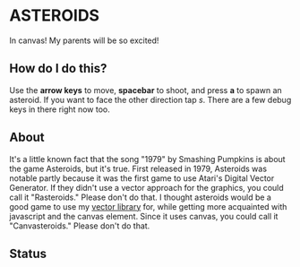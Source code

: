 ASTEROIDS
=========

In canvas! My parents will be so excited!

How do I do this?
-----------------

Use the __arrow keys__ to move, __spacebar__ to shoot, and press __a__ to spawn an asteroid. If you want to face the other direction tap _s_. There are a few debug keys in there right now too. 

About
-----

It's a little known fact that the song "1979" by Smashing Pumpkins is about the game Asteroids, but it's true. First released in 1979, Asteroids was notable partly because it was the first game to use Atari's Digital Vector Generator. If they didn't use a vector approach for the graphics, you could call it "Rasteroids." Please don't do that. I thought asteroids would be a good game to use my [vector library](https://github.com/wetmore/vector.js) for, while getting more acquainted with javascript and the canvas element. Since it uses canvas, you could call it "Canvasteroids." Please don't do that.

Status
-----
